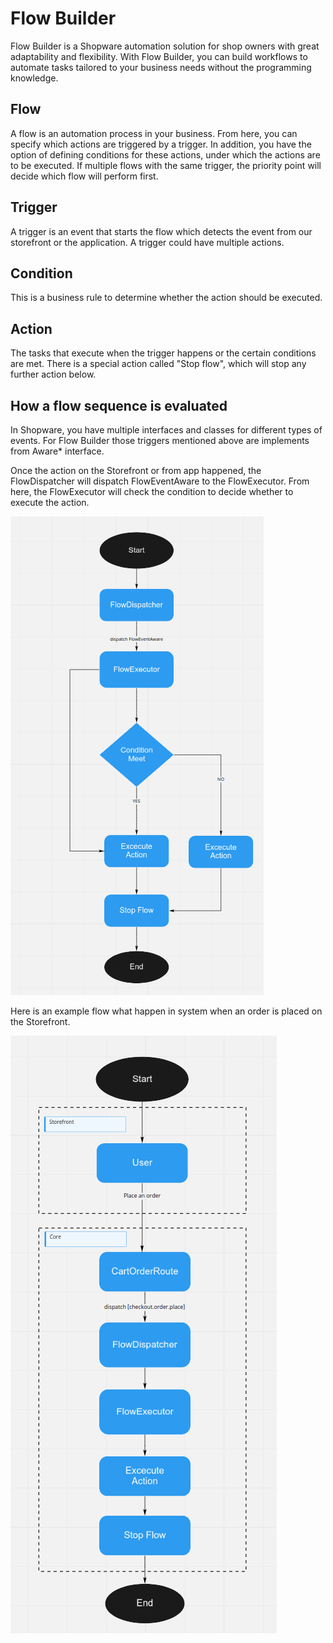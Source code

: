 # Flow Builder

Flow Builder is a Shopware automation solution for shop owners with great adaptability and flexibility. With Flow Builder, you can build workflows to automate tasks tailored to your business needs without the programming knowledge.

## Flow
A flow is an automation process in your business. From here, you can specify which actions are triggered by a trigger. In addition, you have the option of defining conditions for these actions, under which the actions are to be executed. If multiple flows with the same trigger, the priority point will decide which flow will perform first.

## Trigger
A trigger is an event that starts the flow which detects the event from our storefront or the application. A trigger could have multiple actions.

## Condition
This is a business rule to determine whether the action should be executed.

## Action
The tasks that execute when the trigger happens or the certain conditions are met. There is a special action called "Stop flow", which will stop any further action below.

## How a flow sequence is evaluated

In Shopware, you have multiple interfaces and classes for different types of events. For Flow Builder those triggers mentioned above are implements from Aware* interface.

Once the action on the Storefront or from app happened, the FlowDispatcher will dispatch FlowEventAware to the FlowExecutor. From here, the FlowExecutor will check the condition to decide whether to execute the action.

![Flow builder concept for flow sequence](../../.gitbook/assets/flow-concept-1.png)

Here is an example flow what happen in system when an order is placed on the Storefront.

![Flow builder concept for order placed](../../.gitbook/assets/flow-concept-2.png)


